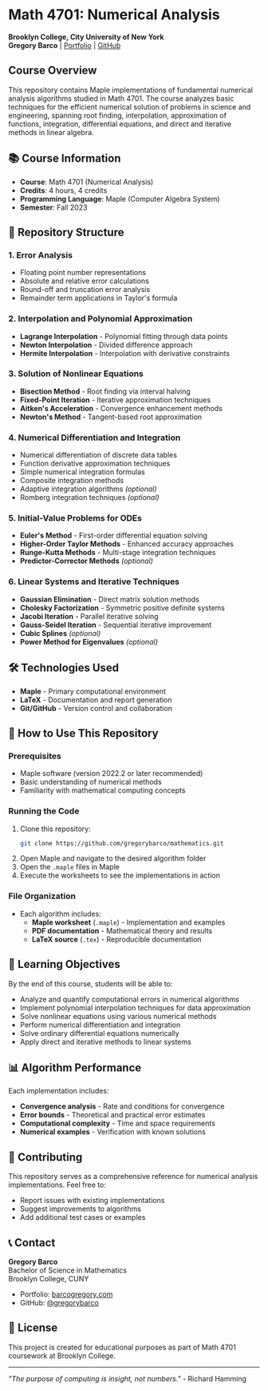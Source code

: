 # Math 4701: Numerical Analysis
**Brooklyn College, City University of New York**  
**Gregory Barco** | [Portfolio](https://barcogregory.com/) | [GitHub](https://github.com/gregorybarco)

## Course Overview
This repository contains Maple implementations of fundamental numerical analysis algorithms studied in Math 4701. The course analyzes basic techniques for the efficient numerical solution of problems in science and engineering, spanning root finding, interpolation, approximation of functions, integration, differential equations, and direct and iterative methods in linear algebra.

## 📚 Course Information
- **Course**: Math 4701 (Numerical Analysis)
- **Credits**: 4 hours, 4 credits
- **Programming Language**: Maple (Computer Algebra System)
- **Semester**: Fall 2023

## 📁 Repository Structure

### 1. Error Analysis
- Floating point number representations
- Absolute and relative error calculations
- Round-off and truncation error analysis
- Remainder term applications in Taylor's formula

### 2. Interpolation and Polynomial Approximation
- **Lagrange Interpolation** - Polynomial fitting through data points
- **Newton Interpolation** - Divided difference approach
- **Hermite Interpolation** - Interpolation with derivative constraints

### 3. Solution of Nonlinear Equations
- **Bisection Method** - Root finding via interval halving
- **Fixed-Point Iteration** - Iterative approximation techniques
- **Aitken's Acceleration** - Convergence enhancement methods
- **Newton's Method** - Tangent-based root approximation

### 4. Numerical Differentiation and Integration
- Numerical differentiation of discrete data tables
- Function derivative approximation techniques
- Simple numerical integration formulas
- Composite integration methods
- Adaptive integration algorithms *(optional)*
- Romberg integration techniques *(optional)*

### 5. Initial-Value Problems for ODEs
- **Euler's Method** - First-order differential equation solving
- **Higher-Order Taylor Methods** - Enhanced accuracy approaches
- **Runge-Kutta Methods** - Multi-stage integration techniques
- **Predictor-Corrector Methods** *(optional)*

### 6. Linear Systems and Iterative Techniques
- **Gaussian Elimination** - Direct matrix solution methods
- **Cholesky Factorization** - Symmetric positive definite systems
- **Jacobi Iteration** - Parallel iterative solving
- **Gauss-Seidel Iteration** - Sequential iterative improvement
- **Cubic Splines** *(optional)*
- **Power Method for Eigenvalues** *(optional)*

## 🛠️ Technologies Used
- **Maple** - Primary computational environment
- **LaTeX** - Documentation and report generation
- **Git/GitHub** - Version control and collaboration

## 📖 How to Use This Repository

### Prerequisites
- Maple software (version 2022.2 or later recommended)
- Basic understanding of numerical methods
- Familiarity with mathematical computing concepts

### Running the Code
1. Clone this repository:
   ```bash
   git clone https://github.com/gregorybarco/mathematics.git
   ```
2. Open Maple and navigate to the desired algorithm folder
3. Open the `.maple` files in Maple
4. Execute the worksheets to see the implementations in action

### File Organization
- Each algorithm includes:
  - **Maple worksheet** (`.maple`) - Implementation and examples
  - **PDF documentation** - Mathematical theory and results
  - **LaTeX source** (`.tex`) - Reproducible documentation

## 🎯 Learning Objectives
By the end of this course, students will be able to:
- Analyze and quantify computational errors in numerical algorithms
- Implement polynomial interpolation techniques for data approximation
- Solve nonlinear equations using various numerical methods
- Perform numerical differentiation and integration
- Solve ordinary differential equations numerically
- Apply direct and iterative methods to linear systems

## 📊 Algorithm Performance
Each implementation includes:
- **Convergence analysis** - Rate and conditions for convergence
- **Error bounds** - Theoretical and practical error estimates
- **Computational complexity** - Time and space requirements
- **Numerical examples** - Verification with known solutions

## 🤝 Contributing
This repository serves as a comprehensive reference for numerical analysis implementations. Feel free to:
- Report issues with existing implementations
- Suggest improvements to algorithms
- Add additional test cases or examples

## 📞 Contact
**Gregory Barco**  
Bachelor of Science in Mathematics  
Brooklyn College, CUNY  
- Portfolio: [barcogregory.com](https://barcogregory.com/)
- GitHub: [@gregorybarco](https://github.com/gregorybarco)

## 📄 License
This project is created for educational purposes as part of Math 4701 coursework at Brooklyn College.

---
*"The purpose of computing is insight, not numbers."* - Richard Hamming
